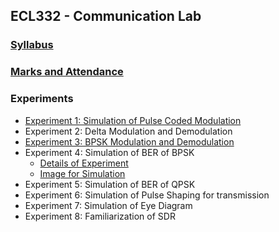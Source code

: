 ## ECL332 - Communication Lab
### [Syllabus](docs/ECL332-COMMLAB-SYLLABUS.pdf)
### [Marks and Attendance](https://docs.google.com/spreadsheets/d/1_nH9x66uNC0jId7nLExyCGITvl0BLXD0/edit?usp=sharing&ouid=109861562172723353410&rtpof=true&sd=true)
### Experiments
+ [Experiment 1: Simulation of Pulse Coded Modulation](docs/Exp1_PCM.pdf)
+ Experiment 2: Delta Modulation and Demodulation
+ [Experiment 3: BPSK Modulation and Demodulation](docs/Bpsk-CircuitDiagram-ModulationDemodulation.pdf)
+ Experiment 4: Simulation of BER of BPSK
  - [Details of Experiment](docs/Exp4_BPSK.pdf)
  - [Image for Simulation](images/cameraman.png)
+ Experiment 5: Simulation of BER of QPSK
+ Experiment 6: Simulation of Pulse Shaping for transmission
+ Experiment 7: Simulation of Eye Diagram
+ Experiment 8: Familiarization of SDR
